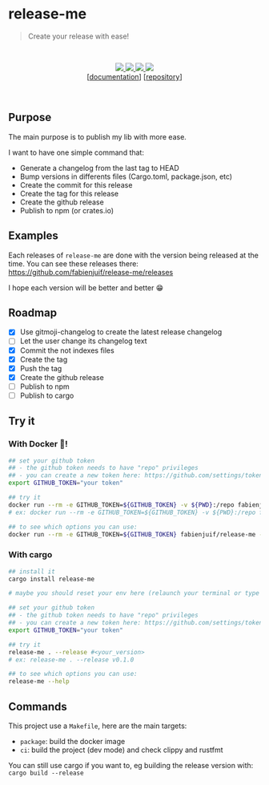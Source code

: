 # release-me
> Create your release with ease!

<br />
<p style="text-align: center" align="center">
  <a href="https://circleci.com/gh/fabienjuif/release-me/tree/master">
    <img src="https://img.shields.io/circleci/project/github/fabienjuif/release-me/master.svg" />
  </a>
  <a href="https://crates.io/crates/release-me">
    <img src="https://img.shields.io/crates/v/release-me.svg" />
  </a>
  <a href="https://hub.docker.com/r/fabienjuif/release-me">
    <img src="https://img.shields.io/badge/docker--image-fabienjuif%2Frelease--me-blue.svg" />
    <img src="https://img.shields.io/microbadger/image-size/fabienjuif%2Frelease-me.svg" />
  </a>
  <br />
  [<a href="https://docs.rs/crate/release-me">documentation</a>]
  [<a href="https://github.com/fabienjuif/release-me">repository</a>]
</p>
<br />

## Purpose
The main purpose is to publish my lib with more ease.

I want to have one simple command that:
 - Generate a changelog from the last tag to HEAD
 - Bump versions in differents files (Cargo.toml, package.json, etc)
 - Create the commit for this release
 - Create the tag for this release
 - Create the github release
 - Publish to npm (or crates.io)

## Examples
Each releases of `release-me` are done with the version being released at the time. You can see these releases there: https://github.com/fabienjuif/release-me/releases

I hope each version will be better and better 😁

## Roadmap
 - [x] Use gitmoji-changelog to create the latest release changelog
 - [ ] Let the user change its changelog text
 - [x] Commit the not indexes files
 - [x] Create the tag
 - [x] Push the tag
 - [x] Create the github release
 - [ ] Publish to npm
 - [ ] Publish to cargo

## Try it
### With Docker 🐳!
```sh
## set your github token
## - the github token needs to have "repo" privileges
## - you can create a new token here: https://github.com/settings/tokens/new
export GITHUB_TOKEN="your token"

## try it
docker run --rm -e GITHUB_TOKEN=${GITHUB_TOKEN} -v ${PWD}:/repo fabienjuif/release-me /repo --release <your_version>
# ex: docker run --rm -e GITHUB_TOKEN=${GITHUB_TOKEN} -v ${PWD}:/repo fabienjuif/release-me /repo --release

## to see which options you can use:
docker run --rm -e GITHUB_TOKEN=${GITHUB_TOKEN} fabienjuif/release-me --help
```

### With cargo
```sh
## install it
cargo install release-me

# maybe you should reset your env here (relaunch your terminal or type `zsh` (or `bash`))

## set your github token
## - the github token needs to have "repo" privileges
## - you can create a new token here: https://github.com/settings/tokens/new
export GITHUB_TOKEN="your token"

## try it
release-me . --release #<your_version>
# ex: release-me . --release v0.1.0

## to see which options you can use:
release-me --help
```


## Commands
This project use a `Makefile`, here are the main targets:
  - `package`: build the docker image
  - `ci`: build the project (dev mode) and check clippy and rustfmt

You can still use cargo if you want to, eg building the release version with: `cargo build --release`
